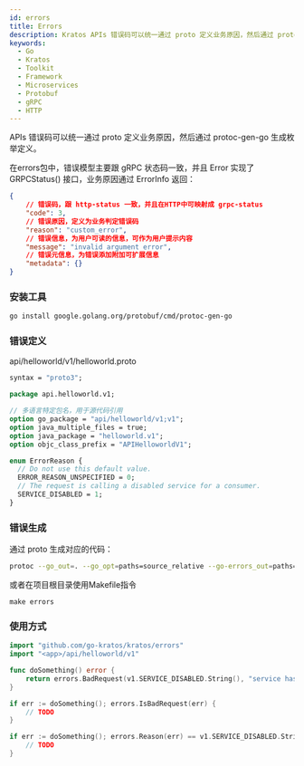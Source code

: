```yaml
---
id: errors
title: Errors
description: Kratos APIs 错误码可以统一通过 proto 定义业务原因，然后通过 protoc-gen-go 生成枚举定义。
keywords:
  - Go 
  - Kratos
  - Toolkit
  - Framework
  - Microservices
  - Protobuf
  - gRPC
  - HTTP
---
```


APIs 错误码可以统一通过 proto 定义业务原因，然后通过 protoc-gen-go 生成枚举定义。

在errors包中，错误模型主要跟 gRPC 状态码一致，并且 Error 实现了 GRPCStatus() 接口，业务原因通过 ErrorInfo 返回：
```json
{
    // 错误码，跟 http-status 一致，并且在HTTP中可映射成 grpc-status
    "code": 3,
    // 错误原因，定义为业务判定错误码
    "reason": "custom_error",
    // 错误信息，为用户可读的信息，可作为用户提示内容
    "message": "invalid argument error",
    // 错误元信息，为错误添加附加可扩展信息
    "metadata": {}
}
```

### 安装工具
```bash
go install google.golang.org/protobuf/cmd/protoc-gen-go
```

### 错误定义

api/helloworld/v1/helloworld.proto

```protobuf
syntax = "proto3";

package api.helloworld.v1;

// 多语言特定包名，用于源代码引用
option go_package = "api/helloworld/v1;v1";
option java_multiple_files = true;
option java_package = "helloworld.v1";
option objc_class_prefix = "APIHelloworldV1";

enum ErrorReason {
  // Do not use this default value.
  ERROR_REASON_UNSPECIFIED = 0;
  // The request is calling a disabled service for a consumer.
  SERVICE_DISABLED = 1;
}
```

### 错误生成

通过 proto 生成对应的代码：

```bash
protoc --go_out=. --go_opt=paths=source_relative --go-errors_out=paths=source_relative api/helloworld/v1/error_reason.proto
```

或者在项目根目录使用Makefile指令
```
make errors
```

### 使用方式
```go
import "github.com/go-kratos/kratos/errors"
import "<app>/api/helloworld/v1"

func doSomething() error {
	return errors.BadRequest(v1.SERVICE_DISABLED.String(), "service has been disabled")
}

if err := doSomething(); errors.IsBadRequest(err) {
	// TODO
}

if err := doSomething(); errors.Reason(err) == v1.SERVICE_DISABLED.String() {
	// TODO
}
```
